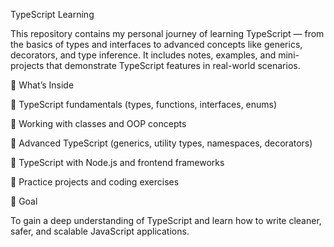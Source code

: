 TypeScript Learning

This repository contains my personal journey of learning TypeScript — from the basics of types and interfaces to advanced concepts like generics, decorators, and type inference.
It includes notes, examples, and mini-projects that demonstrate TypeScript features in real-world scenarios.

📘 What’s Inside

🔹 TypeScript fundamentals (types, functions, interfaces, enums)

🔹 Working with classes and OOP concepts

🔹 Advanced TypeScript (generics, utility types, namespaces, decorators)

🔹 TypeScript with Node.js and frontend frameworks

🔹 Practice projects and coding exercises

🧠 Goal

To gain a deep understanding of TypeScript and learn how to write cleaner, safer, and scalable JavaScript applications.